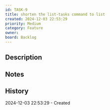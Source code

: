 ```yaml
---
id: TASK-9
title: shorten the list-tasks command to list
created: 2024-12-03 22:53:29
priority: Medium
category: Feature
owner: 
board: Backlog
---
```


## Description


## Notes


## History
2024-12-03 22:53:29 - Created
